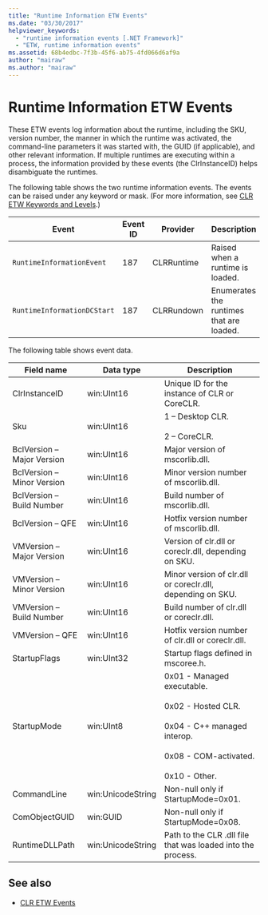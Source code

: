 ```yaml
---
title: "Runtime Information ETW Events"
ms.date: "03/30/2017"
helpviewer_keywords: 
  - "runtime information events [.NET Framework]"
  - "ETW, runtime information events"
ms.assetid: 68b4edbc-7f3b-45f6-ab75-4fd066d6af9a
author: "mairaw"
ms.author: "mairaw"
---
```

# Runtime Information ETW Events
These ETW events log information about the runtime, including the SKU, version number, the manner in which the runtime was activated, the command-line parameters it was started with, the GUID (if applicable), and other relevant information. If multiple runtimes are executing within a process, the information provided by these events (the ClrInstanceID) helps disambiguate the runtimes.  
  
 The following table shows the two runtime information events. The events can be raised under any keyword or mask. (For more information, see [CLR ETW Keywords and Levels](../../../docs/framework/performance/clr-etw-keywords-and-levels.md).)  
  
|Event|Event ID|Provider|Description|  
|-----------|--------------|--------------|-----------------|  
|`RuntimeInformationEvent`|187|CLRRuntime|Raised when a runtime is loaded.|  
|`RuntimeInformationDCStart`|187|CLRRundown|Enumerates the runtimes that are loaded.|  
  
 The following table shows event data.  
  
|Field name|Data type|Description|  
|----------------|---------------|-----------------|  
|ClrInstanceID|win:UInt16|Unique ID for the instance of CLR or CoreCLR.|  
|Sku|win:UInt16|1 – Desktop CLR.<br /><br /> 2 – CoreCLR.|  
|BclVersion – Major Version|win:UInt16|Major version of mscorlib.dll.|  
|BclVersion – Minor Version|win:UInt16|Minor version number of mscorlib.dll.|  
|BclVersion – Build Number|win:UInt16|Build number of mscorlib.dll.|  
|BclVersion – QFE|win:UInt16|Hotfix version number of mscorlib.dll.|  
|VMVersion – Major Version|win:UInt16|Version of clr.dll or coreclr.dll, depending on SKU.|  
|VMVersion – Minor Version|win:UInt16|Minor version of clr.dll or coreclr.dll, depending on SKU.|  
|VMVersion – Build Number|win:UInt16|Build number of clr.dll or coreclr.dll.|  
|VMVersion – QFE|win:UInt16|Hotfix version number of clr.dll or coreclr.dll.|  
|StartupFlags|win:UInt32|Startup flags defined in mscoree.h.|  
|StartupMode|win:UInt8|0x01 - Managed executable.<br /><br /> 0x02 - Hosted CLR.<br /><br /> 0x04 - C++ managed interop.<br /><br /> 0x08 - COM-activated.<br /><br /> 0x10 - Other.|  
|CommandLine|win:UnicodeString|Non-null only if StartupMode=0x01.|  
|ComObjectGUID|win:GUID|Non-null only if StartupMode=0x08.|  
|RuntimeDLLPath|win:UnicodeString|Path to the CLR .dll file that was loaded into the process.|  
  
## See also
- [CLR ETW Events](../../../docs/framework/performance/clr-etw-events.md)
